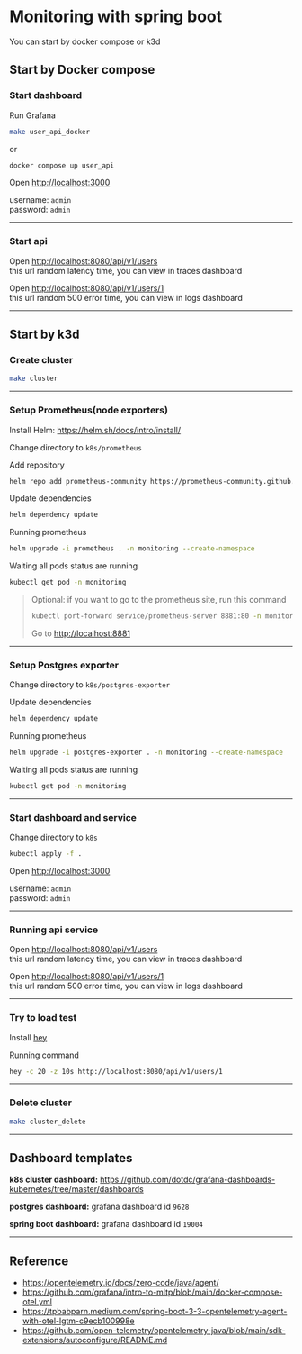 # Monitoring with spring boot

You can start by docker compose or k3d

## Start by Docker compose

### Start dashboard

Run Grafana

```sh
make user_api_docker
```

or

```sh
docker compose up user_api
```

Open <http://localhost:3000>

username: `admin` \
password: `admin`

---

### Start api

Open <http://localhost:8080/api/v1/users> \
this url random latency time, you can view in traces dashboard

Open <http://localhost:8080/api/v1/users/1> \
this url random 500 error time, you can view in logs dashboard

---

## Start by k3d

### Create cluster

```sh
make cluster
```

---

### Setup Prometheus(node exporters)

Install Helm: <https://helm.sh/docs/intro/install/>

Change directory to `k8s/prometheus`

Add repository

```sh
helm repo add prometheus-community https://prometheus-community.github.io/helm-charts
```

Update dependencies

```sh
helm dependency update
```

Running prometheus

```sh
helm upgrade -i prometheus . -n monitoring --create-namespace
```

Waiting all pods status are running

```sh
kubectl get pod -n monitoring
```

> Optional: if you want to go to the prometheus site, run this command
>
> ```sh
> kubectl port-forward service/prometheus-server 8881:80 -n monitoring
> ```
>
> Go to <http://localhost:8881>

---

### Setup Postgres exporter

Change directory to `k8s/postgres-exporter`

Update dependencies

```sh
helm dependency update
```

Running prometheus

```sh
helm upgrade -i postgres-exporter . -n monitoring --create-namespace
```

Waiting all pods status are running

```sh
kubectl get pod -n monitoring
```

---

### Start dashboard and service

Change directory to `k8s`

```sh
kubectl apply -f .
```

Open <http://localhost:3000>

username: `admin` \
password: `admin`

---

### Running api service

Open <http://localhost:8080/api/v1/users> \
this url random latency time, you can view in traces dashboard

Open <http://localhost:8080/api/v1/users/1> \
this url random 500 error time, you can view in logs dashboard

---

### Try to load test

Install [hey](https://github.com/rakyll/hey)

Running command

```sh
hey -c 20 -z 10s http://localhost:8080/api/v1/users/1
```

---

### Delete cluster

```sh
make cluster_delete
```

---

## Dashboard templates

**k8s cluster dashboard:** <https://github.com/dotdc/grafana-dashboards-kubernetes/tree/master/dashboards>

**postgres dashboard:** grafana dashboard id `9628`

**spring boot dashboard:** grafana dashboard id `19004`

---

## Reference

- <https://opentelemetry.io/docs/zero-code/java/agent/>
- <https://github.com/grafana/intro-to-mltp/blob/main/docker-compose-otel.yml>
- <https://tpbabparn.medium.com/spring-boot-3-3-opentelemetry-agent-with-otel-lgtm-c9ecb100998e>
- <https://github.com/open-telemetry/opentelemetry-java/blob/main/sdk-extensions/autoconfigure/README.md>
